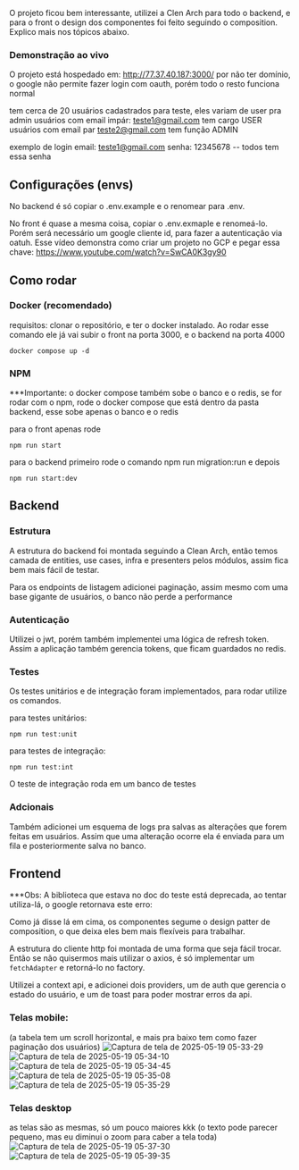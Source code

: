 
O projeto ficou bem interessante, utilizei a Clen Arch para todo o backend, e para o front o design dos componentes foi feito seguindo o composition. Explico mais nos tópicos abaixo.

### Demonstração ao vivo
O projeto está hospedado em: http://77.37.40.187:3000/
por não ter domínio, o google não permite fazer login com oauth, porém todo o resto funciona normal

tem cerca de 20 usuários cadastrados para teste, eles variam de user pra admin
usuários com email impár: teste1@gmail.com tem cargo USER usuários com email par teste2@gmail.com tem função ADMIN

exemplo de login
email: teste1@gmail.com 
senha: 12345678 -- todos tem essa senha

## Configurações (envs)

No backend é só copiar o .env.example e o renomear para .env.

No front é quase a mesma coisa, copiar o .env.exmaple e renomeá-lo. Porém será necessário um google cliente id, para fazer a autenticação via oatuh. Esse vídeo demonstra como criar um projeto no GCP e pegar essa chave: https://www.youtube.com/watch?v=SwCA0K3gy90

## Como rodar

### Docker (recomendado)

requisitos: clonar o repositório, e ter o docker instalado. Ao rodar esse comando ele já vai subir o front na porta 3000, e o backend na porta 4000

```
docker compose up -d
```

### NPM

\*\*\*Importante: o docker compose também sobe o banco e o redis, se for rodar com o npm, rode o docker compose que está dentro da pasta backend, esse sobe apenas o banco e o redis


para o front apenas rode

```
npm run start
```

para o backend primeiro rode o comando npm run migration:run e depois

```
npm run start:dev
```

## Backend

### Estrutura

A estrutura do backend foi montada seguindo a Clean Arch, então temos camada de entities, use cases, infra e presenters pelos módulos, assim fica bem mais fácil de testar.

Para os endpoints de listagem adicionei paginação, assim mesmo com uma base gigante de usuários, o banco não perde a performance

### Autenticação

Utilizei o jwt, porém também implementei uma lógica de refresh token. Assim a aplicação também gerencia tokens, que ficam guardados no redis.

### Testes

Os testes unitários e de integração foram implementados, para rodar utilize os comandos.

para testes unitários:

```
npm run test:unit
```

para testes de integração:

```
npm run test:int
```

O teste de integração roda em um banco de testes

### Adcionais

Também adicionei um esquema de logs pra salvas as alterações que forem feitas em usuários. Assim que uma alteração ocorre ela é enviada para um fila e posteriormente salva no banco.

## Frontend

\*\*\*Obs: A biblioteca que estava no doc do teste está deprecada, ao tentar utiliza-lá, o google retornava este erro:

Como já disse lá em cima, os componentes segume o design patter de composition, o que deixa eles bem mais flexíveis para trabalhar.

A estrutura do cliente http foi montada de uma forma que seja fácil trocar. Então se não quisermos mais utilizar o axios, é só implementar um `fetchAdapter` e retorná-lo no factory.

Utilizei a context api, e adicionei dois providers, um de auth que gerencia o estado do usuário, e um de toast para poder mostrar erros da api.

### Telas mobile:

(a tabela tem um scroll horizontal, e mais pra baixo tem como fazer paginação dos usuários)
![Captura de tela de 2025-05-19 05-33-29](https://github.com/user-attachments/assets/1655cec9-0dfa-405b-a6e3-4091de1aa25c)
![Captura de tela de 2025-05-19 05-34-10](https://github.com/user-attachments/assets/ea273ea6-e66c-4e37-8732-fea81085ba1a)
![Captura de tela de 2025-05-19 05-34-45](https://github.com/user-attachments/assets/d08b9532-7c94-4503-93fd-e0f6b70d1458)
![Captura de tela de 2025-05-19 05-35-08](https://github.com/user-attachments/assets/1a561ebb-bf79-4456-b307-82c4f7fcd4b7)
![Captura de tela de 2025-05-19 05-35-29](https://github.com/user-attachments/assets/882b376c-335d-4eed-a96e-695dc4f25c45)


### Telas desktop

as telas são as mesmas, só um pouco maiores kkk (o texto pode parecer pequeno, mas eu diminui o zoom para caber a tela toda)
![Captura de tela de 2025-05-19 05-37-30](https://github.com/user-attachments/assets/63d9b8c7-4fbe-4b97-9e4d-b96c3281f7fd)
![Captura de tela de 2025-05-19 05-39-35](https://github.com/user-attachments/assets/8cd9f0cd-0092-4f02-914d-0307f1969442)
